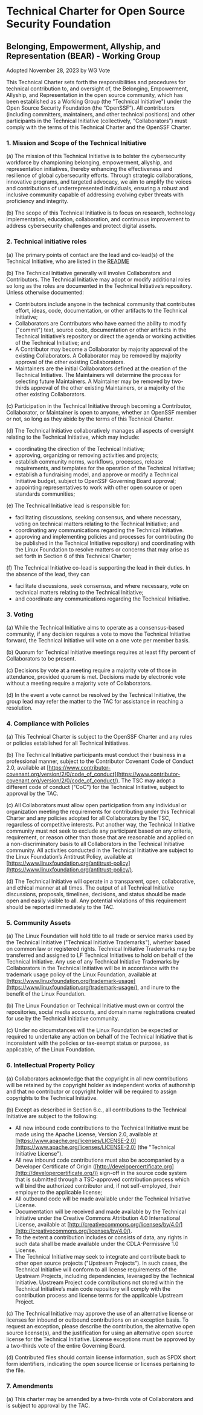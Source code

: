# Technical Charter for Open Source Security Foundation

## Belonging, Empowerment, Allyship, and Representation (BEAR) - Working Group

Adopted November 28, 2023 by WG Vote

This Technical Charter sets forth the responsibilities and procedures for technical contribution to, and oversight of, the Belonging, Empowerment, Allyship, and Representation in the open source community, which has been established as a Working Group (the "Technical Initiative") under the Open Source Security Foundation (the “OpenSSF”). All contributors (including committers, maintainers, and other technical positions) and other participants in the Technical Initiative (collectively, “Collaborators”) must comply with the terms of this Technical Charter and the OpenSSF Charter.

### 1. Mission and Scope of the Technical Initiative

 (a) The mission of this Technical Initiative  is to bolster the cybersecurity workforce by championing belonging, empowerment, allyship, and representation initiatives, thereby enhancing the effectiveness and resilience of global cybersecurity efforts. Through strategic collaborations, innovative programs, and targeted advocacy, we aim to amplify the voices and contributions of underrepresented individuals, ensuring a robust and inclusive community capable of addressing evolving cyber threats with proficiency and integrity.

 (b) The scope of this Technical Initiative is to focus on research, technology implementation, education, collaboration, and continuous improvement to address cybersecurity challenges and protect digital assets.

### 2. Technical initiative roles

(a) The primary points of contact are the lead and co-lead(s) of the Technical Initiative, who are listed in the [README](https://github.com/ossf/wg-dei/blob/main/README.md#governance)

(b) The Technical Initiative generally will involve Collaborators and Contributors. The Technical Initiative may adopt or modify additional roles so long as the roles are documented in the Technical Initiative’s repository. Unless otherwise documented:

- Contributors include anyone in the technical community that contributes effort, ideas, code, documentation, or other artifacts to the Technical Initiative;
- Collaborators are Contributors who have earned the ability to modify ("commit") text, source code, documentation or other artifacts in the Technical Initiative’s repository or direct the agenda or working activities of the Technical Initiative; and
- A Contributor may become a Collaborator by majority approval of the existing Collaborators. A Collaborator may be removed by majority approval of the other existing Collaborators.
- Maintainers are the initial Collaborators defined at the creation of the Technical Initiative. The Maintainers will determine the process for selecting future Maintainers. A Maintainer may be removed by two-thirds approval of the other existing Maintainers, or a majority of the other existing Collaborators.

(c) Participation in the Technical Initiative through becoming a Contributor, Collaborator, or Maintainer is open to anyone, whether an OpenSSF member or not, so long as they abide by the terms of this Technical Charter.

(d) The Technical Initiative collaboratively manages all aspects of oversight relating to the Technical Initiative, which may include:

- coordinating the direction of the Technical Initiative;
- approving, organizing or removing activities and projects;
- establish community norms, workflows, processes, release requirements, and templates for the operation of the Technical Initiative;
- establish a fundraising model, and approve or modify a Technical Initiative budget, subject to OpenSSF Governing Board approval;
- appointing representatives to work with other open source or open standards communities;

(e) The Technical Initiative lead is responsible for:

- facilitating discussions, seeking consensus, and where necessary, voting on technical matters relating to the Technical Initiative; and
- coordinating any communications regarding the Technical Initiative.
- approving and implementing policies and processes for contributing (to be published in the Technical Initiative repository) and coordinating with the Linux Foundation to resolve matters or concerns that may arise as set forth in Section 6 of this Technical Charter;

(f) The Technical Initiative co-lead is supporting the lead in their duties. In the absence of the lead, they can

- facilitate discussions, seek consensus, and where necessary, vote on technical matters relating to the Technical Initiative;
- and coordinate any communications regarding the Technical Initiative.

### 3. Voting

(a) While the Technical Initiative aims to operate as a consensus-based community, if any decision requires a vote to move the Technical Initiative forward, the Technical Initiative will vote on a one vote per member basis.

(b) Quorum for Technical Initiative meetings requires at least fifty percent of Collaborators to be present.

(c) Decisions by vote at a meeting require a majority vote of those in attendance, provided quorum is met. Decisions made by electronic vote without a meeting require a majority vote of Collaborators.

(d) In the event a vote cannot be resolved by the Technical Initiative, the group lead may refer the matter to the TAC for assistance in reaching a resolution.

### 4. Compliance with Policies

(a) This Technical Charter is subject to the OpenSSF Charter and any rules or policies established for all Technical Initiatives.

(b) The Technical Initiative participants must conduct their business in a professional manner, subject to the Contributor Covenant Code of Conduct 2.0, available at [https://www.contributor-covenant.org/version/2/0/code_of_conduct](https://www.contributor-covenant.org/version/2/0/code_of_conduct/). The TSC may adopt a different code of conduct ("CoC") for the Technical Initiative, subject to approval by the TAC.

(c) All Collaborators must allow open participation from any individual or organization meeting the requirements for contributing under this Technical Charter and any policies adopted for all Collaborators by the TSC, regardless of competitive interests. Put another way, the Technical Initiative community must not seek to exclude any participant based on any criteria, requirement, or reason other than those that are reasonable and applied on a non-discriminatory basis to all Collaborators in the Technical Initiative community. All activities conducted in the Technical Initiative are subject to the Linux Foundation’s Antitrust Policy, available at [https://www.linuxfoundation.org/antitrust-policy](https://www.linuxfoundation.org/antitrust-policy/).

(d) The Technical Initiative will operate in a transparent, open, collaborative, and ethical manner at all times. The output of all Technical Initiative discussions, proposals, timelines, decisions, and status should be made open and easily visible to all. Any potential violations of this requirement should be reported immediately to the TAC.

### 5. Community Assets

(a) The Linux Foundation will hold title to all trade or service marks used by the Technical Initiative ("Technical Initiative Trademarks"), whether based on common law or registered rights. Technical Initiative Trademarks may be transferred and assigned to LF Technical Initiatives to hold on behalf of the Technical Initiative. Any use of any Technical Initiative Trademarks by Collaborators in the Technical Initiative will be in accordance with the trademark usage policy of the Linux Foundation, available at [https://www.linuxfoundation.org/trademark-usage](https://www.linuxfoundation.org/trademark-usage/), and inure to the benefit of the Linux Foundation.

(b) The Linux Foundation or Technical Initiative must own or control the repositories, social media accounts, and domain name registrations created for use by the Technical Initiative community.

(c) Under no circumstances will the Linux Foundation be expected or required to undertake any action on behalf of the Technical Initiative that is inconsistent with the policies or tax-exempt status or purpose, as applicable, of the Linux Foundation.

### 6. Intellectual Property Policy

(a) Collaborators acknowledge that the copyright in all new contributions will be retained by the copyright holder as independent works of authorship and that no contributor or copyright holder will be required to assign copyrights to the Technical Initiative.

(b) Except as described in Section 6.c., all contributions to the Technical Initiative are subject to the following:

- All new inbound code contributions to the Technical Initiative must be made using the Apache License, Version 2.0, available at [https://www.apache.org/licenses/LICENSE-2.0](https://www.apache.org/licenses/LICENSE-2.0) (the "Technical Initiative License").
- All new inbound code contributions must also be accompanied by a Developer Certificate of Origin ([http://developercertificate.org](http://developercertificate.org/)) sign-off in the source code system that is submitted through a TSC-approved contribution process which will bind the authorized contributor and, if not self-employed, their employer to the applicable license;
- All outbound code will be made available under the Technical Initiative License.
- Documentation will be received and made available by the Technical Initiative under the Creative Commons Attribution 4.0 International License, available at [http://creativecommons.org/licenses/by/4.0/](http://creativecommons.org/licenses/by/4.0/).
- To the extent a contribution includes or consists of data, any rights in such data shall be made available under the CDLA-Permissive 1.0 License.
- The Technical Initiative may seek to integrate and contribute back to other open source projects ("Upstream Projects"). In such cases, the Technical Initiative will conform to all license requirements of the Upstream Projects, including dependencies, leveraged by the Technical Initiative. Upstream Project code contributions not stored within the Technical Initiative’s main code repository will comply with the contribution process and license terms for the applicable Upstream Project.

(c) The Technical Initiative may approve the use of an alternative license or licenses for inbound or outbound contributions on an exception basis. To request an exception, please describe the contribution, the alternative open source license(s), and the justification for using an alternative open source license for the Technical Initiative. License exceptions must be approved by a two-thirds vote of the entire Governing Board.

(d) Contributed files should contain license information, such as SPDX short form identifiers, indicating the open source license or licenses pertaining to the file.

### 7. Amendments

(a)  This charter may be amended by a two-thirds vote of Collaborators and is subject to approval by the TAC.
